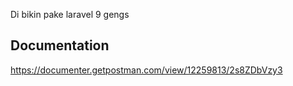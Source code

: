 Di bikin pake laravel 9 gengs

## Documentation
https://documenter.getpostman.com/view/12259813/2s8ZDbVzy3
